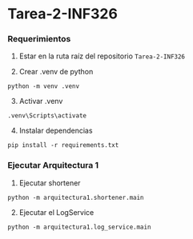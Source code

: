 # Tarea-2-INF326

### Requerimientos

1. Estar en la ruta raíz del repositorio `Tarea-2-INF326`

2. Crear .venv de python 
```shell
python -m venv .venv
```

3. Activar .venv
```shell
.venv\Scripts\activate
```

4. Instalar dependencias
```shell
pip install -r requirements.txt
```

### Ejecutar Arquitectura 1

1. Ejecutar shortener
```shell
python -m arquitectura1.shortener.main
```

2. Ejecutar el LogService
```shell
python -m arquitectura1.log_service.main
```
